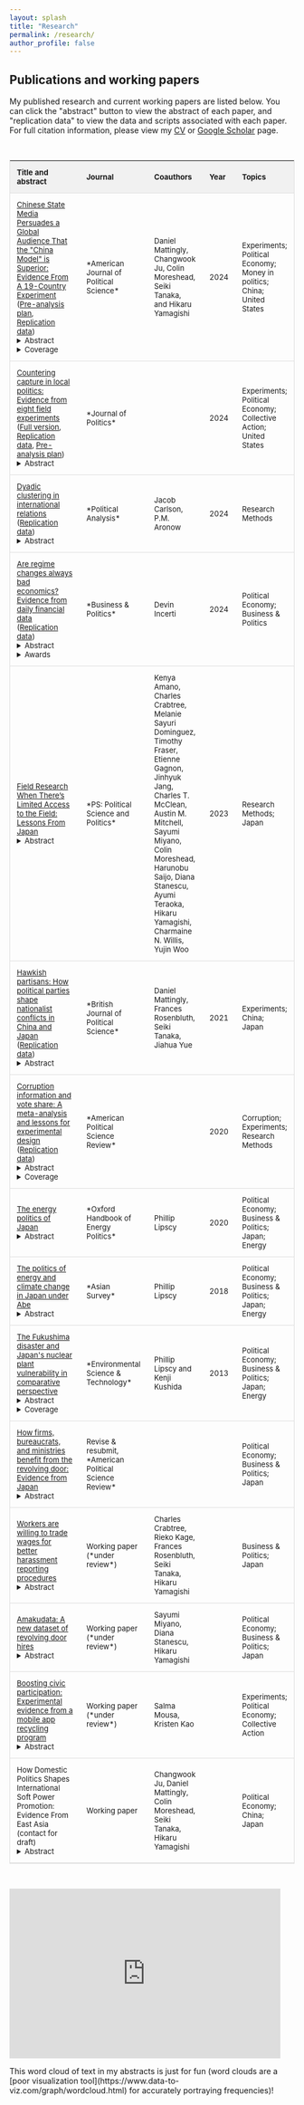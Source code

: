 ```yaml
---
layout: splash
title: "Research"
permalink: /research/
author_profile: false
---
```


## Publications and working papers

My published research and current working papers are listed below. You can click the "abstract" button to view the abstract of each paper, and "replication data" to view the data and scripts associated with each paper. For full citation information, please view my <a href="https://www.trevorincerti.com/files/incerti_cv.pdf">CV</a> or <a href="https://scholar.google.com/citations?user=TE5-tI0AAAAJ&hl=en&oi=ao">Google Scholar</a> page. 

<br>

<style type="text/css">

#myTable {
  border-collapse: collapse; /* Collapse borders */
  width: 100%; /* Full-width */
  border: 1px solid #ddd; /* Add a grey border */
  font-size: 13px; /* Increase font-size */
}

#myTable th, #myTable td {
  text-align: left; /* Left-align text */
  padding: 12px; /* Add padding */
}

#myTable tr {
  /* Add a bottom border to all table rows */
  border-bottom: 1px solid #ddd; 
}

#myTable tr.header, #myTable tr:hover {
  /* Add a grey background color to the table header and on hover */
  background-color: #f1f1f1;
}
</style>


<table id="myTable">
<colgroup>
<col width="45%" />
<col width="20%" />
<col width="20%" />
<col width="4%" />
<col width="11%" />
</colgroup>
<thead>
<tr class="header">
<th>Title and abstract</th>
<th>Journal</th>
<th>Coauthors</th>
<th>Year</th>
<th>Topics</th>
</tr>
</thead>
<tbody>

<tr>
<td>
<a href="https://tincerti.github.io/files/ajps_chinese_state_media.pdf">Chinese State Media Persuades a Global Audience That the "China Model" is Superior: Evidence From A 19-Country Experiment</a>  (<a href="https://osf.io/nhf75">Pre-analysis plan</a>, <a href="https://dataverse.harvard.edu/dataset.xhtml?persistentId=doi:10.7910/DVN/CQ4FZR">Replication data</a>)
  <details><summary>Abstract</summary> Many are skeptical of the appeal of authoritarian political systems. We argue that global audiences will embrace authoritarian models when they believe that autocracies can meet governance challenges better than democracies. We collect comprehensive data on the external messaging of the Chinese and American governments. We then conduct a randomized experiment in 19 countries across 6 continents exposing global citizens to real messages from the Chinese and American governments’ external media arms. We find that exposure to a representative set of Chinese messages strengthens perceptions that the Chinese Communist Party delivers growth, stability, and competent leadership. It also moves the average respondent from slightly preferring the American model to slightly preferring the Chinese model. In head-to-head matchups, messages from the U.S. government are less persuasive. Our findings show how autocracies build global support by selling growth and competence, with important implications for democratic resilience.</details>  
  <details><summary>Coverage</summary> 
  <a href="https://www.economist.com/china/2023/02/16/chinese-propaganda-is-surprisingly-effective-abroad"><em>The Economist</em></a>
  , 
  <a href="https://bigdatachina.csis.org/chinese-state-media-abroad-more-effective-than-expected/">Center for Strategic and International Studies</a>
  , 
  <a href="https://www.ned.org/digital-directions-march-2-2023/">National Endowment for Democracy</a>
  , 
  <a href="https://www.groene.nl/artikel/de-zwitserse-alpen-lopen-tot-in-xinjiang"><em>De Groene Amsterdammer</em></a>
  ,
  <a href="https://fsi9-prod.s3.us-west-1.amazonaws.com/s3fs-public/2023-12/state_media_and_china_model_12.15.23_1.pdf">Stanford Center on China's Economy and Institutions</a>
  ,
   <a href="https://thediplomat.com/2024/07/equipping-the-japan-us-alliance-to-handle-chinas-disinformation-operations/"><em>The Diplomat (1)</em></a>
     ,
     <a href="https://thediplomat.com/2024/10/chinas-authoritarian-pitch-gains-ground-globally/"><em>The Diplomat (2)</em></a>
     , 
   <a href="https://fd.nl/samenleving/1526176/chinese-media-promoten-autocratie-succesvol"><em>Het Financieele Dagblad</em></a>
  </details>  
</td>
<td markdown="span">*American Journal of Political Science*</td>
<td>Daniel Mattingly, Changwook Ju, Colin Moreshead, Seiki Tanaka, and Hikaru Yamagishi</td>
<td markdown="span">2024</td>
<td markdown="span"> Experiments; Political Economy; Money in politics; China; United States</td>
</tr>

<tr>
<td> 
<a href="https://pure.uva.nl/ws/files/197240503/729949.pdf">Countering capture in local politics: Evidence from eight field experiments</a>  (<a href="https://www.trevorincerti.com/files/capture_in_local_politics_full.pdf">Full version</a>, <a href="https://github.com/tincerti/council_experiment">Replication data</a>, <a href="https://osf.io/78dcn">Pre-analysis plan</a>)
  <details><summary>Abstract</summary> In the first field experiments to encourage participation in local civic bodies, I examine if outreach can reduce inequalities in who participates in city council meetings. Renter participation in local politics lags that of homeowners, who often participate to oppose housing growth. 19,951 renter households received randomly assigned emails encouraging them to comment at their city council meetings and support housing growth. Opening a message highlighting potential costs of abstention from local politics increased public comments by 1.4 percentage points versus placebo. These effects are substantively large: treatment-induced comments represented 8% of total comments and 46% of pro-housing comments across all targeted meetings. The results suggest that even low-cost outreach strategies can meaningfully increase participation in lesser-known settings like city councils and make these bodies more reflective of the general public. Further, increasing the perception that abstention is costly appears to be an effective motivator of collective action.</details>  
</td>
<td markdown="span">*Journal of Politics*</td>
<td></td>
<td markdown="span">2024</td>
<td markdown="span"> Experiments; Political Economy; Collective Action; United States</td>
</tr>

<tr>
<td>
<a href="https://www.cambridge.org/core/services/aop-cambridge-core/content/view/521F1378ED4F8411B2A4AB0E8FA172A0/S1047198723000268a.pdf/dyadic-clustering-in-international-relations.pdf">Dyadic clustering in international relations</a>  (<a href="https://dataverse.harvard.edu/dataset.xhtml?persistentId=doi:10.7910/DVN/9I0LRQ">Replication data</a>) 
  <details><summary>Abstract</summary> Quantitative empirical inquiry in international relations often relies on dyadic data. Standard analytic techniques do not account for the fact that dyads are not generally independent of one another. That is, when dyads share a constituent member (e.g., a common country), they may be statistically dependent, or "clustered." Recent work has developed dyadic clustering robust standard errors (DCRSEs) that account for this dependence. Using these DCRSEs, we reanalyzed all empirical articles published in International Organization between January 2014 and January 2020 that feature dyadic data. We find that published standard errors for key explanatory variables are, on average, approximately half as large as DCRSEs, suggesting that dyadic clustering is leading researchers to severely underestimate uncertainty. However, most (67% of) statistically significant findings remain statistically significant when using DCRSEs. We conclude that accounting for dyadic clustering is both important and feasible, and offer software in R and Stata to facilitate use of DCRSEs in future research.</details>  
</td>
<td markdown="span">*Political Analysis*</td>
<td>Jacob Carlson, P.M. Aronow</td>
<td markdown="span">2024</td>
<td markdown="span">Research Methods</td>
</tr>

<tr>
<td>
<a href="https://www.cambridge.org/core/services/aop-cambridge-core/content/view/A0A2593144914558E532377F33D05972/S1469356924000077a.pdf/are-regime-changes-always-bad-economics-evidence-from-daily-financial-data.pdf">Are regime changes always bad economics? Evidence from daily financial data</a> (<a href="https://github.com/dincerti/political-instability">Replication data</a>) 
  <details><summary>Abstract</summary> Political instability is commonly thought to discourage investment and reduce economic growth. We challenge this consensus by showing that instability does not systematically depress investment. Using an event study approach, we examine daily returns of national financial indices in every country that experienced an irregular regime change subject to data availability. Returns following resignations are large and positive (+4%), while those following assassinations are negative and smaller in magnitude (-2%). The impact of coups tends to be negative (-2%), but we show that a pro-business coup results in large positive returns (+10%). We also find evidence that authoritarian or anti-business regime changes are more likely to lead to capital flight than democratic or pro-business changes. The immediate impact of political instability on investment is therefore dependent on the type of regime change and its expected impact on future growth.</details>  
    <details><summary>Awards</summary><a href="https://www.cambridge.org/core/blog/2025/03/12/are-regime-changes-always-bad-economics/">David P. Baron Award</a> for best article published in <em>Business & Politics</em> in 2024.</details>  
</td>
<td markdown="span">*Business & Politics*</td>
<td>Devin Incerti</td>
<td markdown="span"> 2024</td>
<td markdown="span"> Political Economy; Business & Politics</td>
</tr>

<tr>
<td>
<a href="https://www.cambridge.org/core/services/aop-cambridge-core/content/view/AFFB58E13F44B31F63C58A452F57C697/S1049096522000932a.pdf/field-research-when-there-is-limited-access-to-the-field-lessons-from-japan.pdf">Field Research When There’s Limited Access to the Field: Lessons From Japan</a>  
  <details><summary>Abstract</summary> How can scholars conduct field research when there is limited access to the field? The paper first identifies how limited and uncertain field access can affect field research and then provides recommendations to address these challenges. We focus on doing field research in Japan both because of our substantive expertise, but we think that problems and solutions we outline should be applicable to a broad range of countries. Our hope is that this paper contributes to the developing literature on conducting research during times of emergency and the larger literature on best practices for field research. </details>  
</td>
<td markdown="span">*PS: Political Science and Politics*</td>
<td>Kenya Amano, Charles Crabtree, Melanie Sayuri Dominguez, Timothy Fraser, Etienne Gagnon, Jinhyuk Jang, Charles T. McClean, Austin M. Mitchell, Sayumi Miyano, Colin Moreshead, Harunobu Saijo, Diana Stanescu, Ayumi Teraoka, Hikaru Yamagishi, Charmaine N. Willis, Yujin Woo</td>
<td markdown="span">2023</td>
<td markdown="span">Research Methods; Japan</td>
</tr>

<tr>
<td>
<a href="https://pure.rug.nl/ws/portalfiles/portal/187677074/hawkish_partisans_how_political_parties_shape_nationalist_conflicts_in_china_and_japan.pdf">Hawkish partisans: How political parties shape nationalist conflicts in China and Japan</a>  (<a href="https://dataverse.harvard.edu/dataset.xhtml?persistentId=doi:10.7910/DVN/S4YXQB">Replication data</a>)
  <details><summary>Abstract</summary> It is well known that regime types affect international conflicts. This article explores political parties as a mechanism through which they do so. Political parties operate in fundamentally different ways in democracies vs. non-democracies, which has consequences for foreign policy. Core supporters of a party in a democracy, if they are hawkish, may be more successful at demanding hawkish behavior from their party representatives than would be their counterparts in an autocracy. The study draws on evidence from paired experiments in democratic Japan and non-democratic China to show that supporters of the ruling party in Japan punish their leaders for discouraging nationalist protests, while ruling party insiders in China are less likely to do so. Under some circumstances, then, non-democratic regimes may be better able to rein in peace-threatening displays of nationalism.</details>  
</td>
<td markdown="span">*British Journal of Political Science*</td>
<td>Daniel Mattingly, Frances Rosenbluth, Seiki Tanaka, Jiahua Yue</td>
<td markdown="span">2021</td>
<td markdown="span">Experiments; China; Japan</td>
</tr>

<tr>
<td>
<a href="https://www.cambridge.org/core/services/aop-cambridge-core/content/view/AB2ACE468B04EAB85CAF7379F9DF4817/S000305542000012Xa.pdf/corruption_information_and_vote_share_a_metaanalysis_and_lessons_for_experimental_design.pdf">Corruption information and vote share: A meta-analysis and lessons for experimental design</a> (<a href="https://github.com/tincerti/corruption_meta">Replication data</a>)
  <details><summary>Abstract</summary> Debate persists on whether voters hold politicians accountable for corruption. Numerous experiments have examined whether informing voters about corrupt acts of politicians decreases their vote share. Meta-analysis demonstrates that corrupt candidates are punished by zero percentage points across field experiments, but approximately 32 points in survey experiments. I argue this discrepancy arises due to methodological differences. Small effects in field experiments may stem partially from weak treatments and noncompliance, and large effects in survey experiments are likely from social desirability bias and the lower and hypothetical nature of costs. Conjoint experiments introduce hypothetical costly trade-offs, but it may be best to interpret results in terms of realistic sets of characteristics rather than marginal effects of particular characteristics. These results suggest that survey experiments may provide point estimates that are not representative of real-world voting behavior. However, field experimental estimates may also not recover the “true” effects due to design decisions and limitations.</details>  
  <details><summary>Coverage</summary> 
  <a><em>National Democratic Institute</em></a>
  </details> 
</td>
<td markdown="span">*American Political Science Review*</td>
<td> </td>
<td markdown="span">2020</td>
<td markdown="span">Corruption; Experiments; Research Methods</td>
</tr>

<tr>
<td>
<a href="https://www.oxfordhandbooks.com/view/10.1093/oxfordhb/9780190861360.001.0001/oxfordhb-9780190861360-e-21">The energy politics of Japan</a>  
  <details><summary>Abstract</summary> Japanese energy policy has attracted renewed attention since the 2011 Fukushima nuclear disaster. However, Japan’s energy challenges are nothing new; as a country poor in natural resources, it has long struggled to meet its energy needs. This chapter provides an overview of Japanese energy politics, focusing on three broad topics: Japan’s modernization and energy security challenges, the politics of the utilities sector and nuclear energy, and the politics of energy conservation and climate change. In addition, the chapter discusses factors specific to Japan, such as state-business relations in the utilities sector and institutional changes since the 1990s. Japan offers both compelling puzzles—several transformative shifts in energy conservation policy, limited emphasis on renewables despite persistent energy security concerns, and reinvigoration of nuclear energy despite the Fukushima disaster—as well as important empirical opportunities for theory testing. The chapter concludes by calling for additional research that integrates insights from Japan into broader theoretical and cross-national scholarship, examines Japanese energy policy within an international context, and uses rigorous causal identification strategies to evaluate Japanese energy policy. Finally, it identifies the politics of decarbonization in Japan as a critical area for future research.</details>  
</td>
<td markdown="span">*Oxford Handbook of Energy Politics*</td>
<td>Phillip Lipscy</td>
<td markdown="span"> 2020 </td>
<td markdown="span"> Political Economy; Business & Politics; Japan; Energy</td>
</tr>

<tr>
<td>
<a href="https://tincerti.github.io/files/AS5804_01_Incerti_and_Lipscy.pdf">The politics of energy and climate change in Japan under Abe</a>  
  <details><summary>Abstract</summary> Under what we call Abenergynomics, Japanese Prime Minister Abe Shinzo has used energy policy to support the growth objectives of Abenomics, even when the associated policies are publicly unpopular, opposed by utility companies, or harmful to the environment. We show how Abenergynomics has shaped Japanese policy on nuclear power, electricity deregulation, renewable energy, and climate change. </details>  
</td>
<td markdown="span">*Asian Survey*</td>
<td>Phillip Lipscy</td>
<td markdown="span"> 2018 </td>
<td markdown="span"> Political Economy; Business & Politics; Japan; Energy </td>
</tr>

<tr>
<td>
<a href="https://pubs.acs.org/doi/pdfplus/10.1021/es4004813">The Fukushima disaster and Japan's nuclear plant vulnerability in comparative perspective</a>  
  <details><summary>Abstract</summary> We consider the vulnerability of nuclear power plants to a disaster like the one that occurred at Fukushima Daiichi. Examination of Japanese nuclear plants affected by the earthquake and tsunami on March 11, 2011 shows that three variables were crucial at the early stages of the crisis: plant elevation, sea wall elevation, and location and status of backup generators. Higher elevations for these variables, or waterproof protection of backup generators, could have mitigated or prevented the disaster. We collected information on these variables, along with historical data on run-up heights, for 89 coastal nuclear power plants in the world. The data shows that 1. Japanese plants were relatively unprotected against potential inundation in international comparison, but there was considerable variation for power plants within and outside of Japan; 2. Older power plants and plants owned by the largest utility companies appear to have been particularly unprotected. </details>  
    <details><summary>Coverage</summary> 
  <a href="https://www.newyorker.com/news/evan-osnos/sandy-fukushima-and-the-nuclear-industry"><em>The New Yorker</em></a>
  </details> 
</td>
<td markdown="span">*Environmental Science & Technology*</td>
<td>Phillip Lipscy and Kenji Kushida</td>
<td markdown="span"> 2013 </td>
<td markdown="span"> Political Economy; Business & Politics; Japan; Energy </td>
</tr>

<tr>
<td>
 <a href="https://tincerti.github.io/files/who_benefits.pdf">How firms, bureaucrats, and ministries benefit from the revolving door: Evidence from Japan</a>  
  <details><summary>Abstract</summary> A growing literature finds high returns to firms with legislative connections. Less attention has been paid to returns from bureaucratic connections and to organizations beyond for-profit firms. Using data recording the first post-bureaucracy position occupied by all former civil servants in Japan, I reveal a bifurcated job market for former bureaucrats. High-ranking officials from elite economic ministries are more likely to join for-profit firms, where they generate returns such as increased government loans and positive stock market reactions. Lower-ranking officials are more likely to join nonprofits linked to government ministries, which receive higher-value contracts when former bureaucrats are in leadership roles. These patterns suggest that while firms wish to hire bureaucrats who can deliver tangible benefits, ministries also shape revolving door pathways by directing benefits to ensure long-term career value for civil servants. These findings reframe revolving door dynamics as the result of both firm-driven demand and bureaucratic incentives.</details>  
</td>
<td markdown="span">Revise & resubmit, *American Political Science Review*</td>
<td> </td>
<td markdown="span">  </td>
<td markdown="span"> Political Economy; Business & Politics; Japan</td>
</tr>

<tr>
<td>
<a href="https://osf.io/preprints/socarxiv/gbfvj">Workers are willing to trade wages for better harassment reporting procedures</a>  
  <details><summary>Abstract</summary> Sexual harassment remains prevalent in the workplace. Yet despite abundant research on its prevalence, we know little about worker demand for systems to report and/or mitigate harassment. We present results from a conjoint experimental study of a large-scale sample of the Japanese public, in which we estimate how much salary and benefits workers are willing to trade for best-in-practice harassment protections. We find that women are 6 percentage points more likely to prefer firms with anonymous, third-party harassment reporting systems compared to other firms, and they also negatively value workplaces with no sexual harassment reporting mechanism equivalently to a workplace with a 20% lower wage.  Men also negatively value poor sexual harassment reporting mechanisms, but they are more willing to trade wages for better workplace bullying (``power harassment'') reporting systems. These findings suggest that workers are willing to pay for harassment reporting systems, and that companies may better attract talent by adopting these reporting schemes.</details>  
</td>
<td markdown="span">Working paper (*under review*) </td>
<td> Charles Crabtree, Rieko Kage, Frances Rosenbluth, Seiki Tanaka, Hikaru Yamagishi </td>
<td markdown="span">  </td>
<td markdown="span"> Business & Politics; Japan</td>
</tr>

<tr>
<td>
 <a href="https://tincerti.github.io/files/amakudata.pdf">Amakudata: A new dataset of revolving door hires</a> 
  <details><summary>Abstract</summary> Political economists have long speculated about the effects of connections between bureaucracies and the private sector. However, data tracing flows of civil servants from the bureaucracy to the private sector remains rare. This article presents a new dataset, Amakudata, which contains individual-level data of virtually all Japanese bureaucrats retiring into positions outside of the bureaucracy from 2009 to 2019. We first present how the dataset was created and validated. Next, we describe what the data reveals about the revolving door in Japan and beyond, and show that some sectors may be larger hirers of government personnel than previously thought. We conclude by discussing how the data can be used to investigate empirical and causal questions in diverse subjects such as corruption and regulatory capture; procurement, pork, and government waste; bureaucratic representation; and international trade and investment.</details>  
</td>
<td markdown="span">Working paper (*under review*)</td>
<td> Sayumi Miyano, Diana Stanescu, Hikaru Yamagishi </td>
<td markdown="span">  </td>
<td markdown="span"> Political Economy; Business & Politics; Japan</td>
</tr>

<tr>
<td>
<a href = "https://static1.squarespace.com/static/59a360bacd0f681b1cb27caa/t/677878cca278b54e530f6162/1735948493634/Mousa_Kao_Incerti_Boosting_Civic_Behaviors_v2-8.pdf">Boosting civic participation: Experimental evidence from a mobile app recycling program</a>
<details><summary>Abstract</summary> Decentralized governance models that encourage local governments, citizens, and civil society actors to co-produce public goods hold the potential to address pressing problems like the climate crisis. We evaluate a ‘sort at source’ program administered by a local government and social enterprise in Lebanon. The program educates citizens on how to correctly sort while monitoring their sorting quality. Two months post-intervention, the program increased sorting quality by 0.24 stars out of 5 on average, and by 2.4 stars for those who continued to opt in to the program. Treated households were three times as likely to enter a raffle for ‘green’ prizes, demonstrating impact on other environmentally-conscious behaviors. However, effects on sorting quality dwindle to zero after the program ceases at the one-year mark, and we find negative treatment effects on volunteering for other environmental initiatives. The results speak to the promise of co-production models that teach citizens how to civically engage while monitoring that engagement — but also to the importance of ongoing monitoring to unlock durable results and avoid civic fatigue.</details>  
</td>
<td markdown="span">Working paper (*under review*)</td>
<td> Salma Mousa, Kristen Kao </td>
<td markdown="span">  </td>
<td markdown="span"> Experiments; Political Economy; Collective Action</td>
</tr>

<tr>
<td>
How Domestic Politics Shapes International Soft Power Promotion: Evidence From East Asia (contact for draft)
  <details><summary>Abstract</summary> In recent years, established democracies and ascendant autocracies have competed for the hearts and minds of citizens across the globe. In this article, we develop a novel theory of soft power effectiveness centered on the relations between soft power senders and receivers. We argue that when relations with soft power senders remain depoliticized in receivers’ domestic politics, soft power promotion fares well. When the relations are politicized, however, it risks backfiring. To test our theory, we conduct a multi-country experiment in East Asia that examines the effect of real-world Chinese and Japanese soft power promotion efforts. The experimental results lend credence to our theory. Where relations are depoliticized, soft power promotion efforts strengthen support for bilateral cooperation, and where relations are politicized, the same soft power treatments cause backlash. Our findings highlight that autocracies can effectively project soft power insofar as they retain good ties with their soft power recipients.</details>  
</td>
<td markdown="span">Working paper </td>
<td> Changwook Ju, Daniel Mattingly, Colin Moreshead, Seiki Tanaka, Hikaru Yamagishi </td>
<td markdown="span">  </td>
<td markdown="span"> Political Economy; China; Japan</td>
</tr>
</tbody>
</table>



<script>
    function myFunction() {
  // Declare variables 
  var input, filter, table, tr, td, i, txtValue;
  input = document.getElementById("myInput");
  filter = input.value.toUpperCase();
  table = document.getElementById("myTable");
  tr = table.getElementsByTagName("tr");

  // Loop through all table rows, and hide those who don't match the search query
  for (i = 0; i < tr.length; i++) {
    td = tr[i].getElementsByTagName("td")[2];
    if (td) {
      txtValue = td.textContent || td.innerText;
      if (txtValue.toUpperCase().indexOf(filter) > -1) {
        tr[i].style.display = "";
      } else {
        tr[i].style.display = "none";
      }
    } 
  }
}
</script>

      
<br>

 <p float="left">
   <iframe width="95%" height="300px" scrolling="no" frameBorder="0" style="position:relative; top: 0px; left: 0px;" src="https://www.trevorincerti.com/files/abstract_wordcloud.html"></iframe>
</p>
This word cloud of text in my abstracts is just for fun (word clouds are a [poor visualization tool](https://www.data-to-viz.com/graph/wordcloud.html) for accurately portraying frequencies)!


